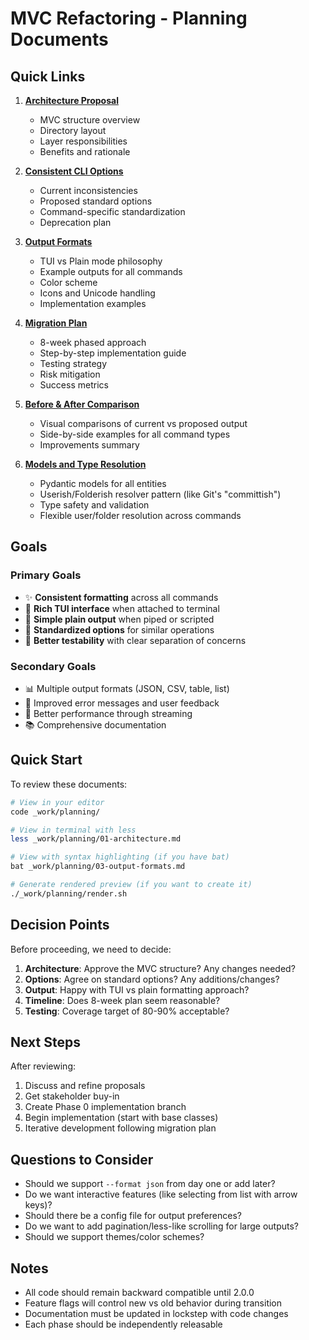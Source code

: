 # MVC Refactoring - Planning Documents

## Quick Links

1. **[Architecture Proposal](01-architecture.md)**
   - MVC structure overview
   - Directory layout
   - Layer responsibilities
   - Benefits and rationale

2. **[Consistent CLI Options](02-consistent-options.md)**
   - Current inconsistencies
   - Proposed standard options
   - Command-specific standardization
   - Deprecation plan

3. **[Output Formats](03-output-formats.md)**
   - TUI vs Plain mode philosophy
   - Example outputs for all commands
   - Color scheme
   - Icons and Unicode handling
   - Implementation examples

4. **[Migration Plan](04-migration-plan.md)**
   - 8-week phased approach
   - Step-by-step implementation guide
   - Testing strategy
   - Risk mitigation
   - Success metrics

5. **[Before & After Comparison](05-before-after.md)**
   - Visual comparisons of current vs proposed output
   - Side-by-side examples for all command types
   - Improvements summary

6. **[Models and Type Resolution](06-models-and-types.md)**
   - Pydantic models for all entities
   - Userish/Folderish resolver pattern (like Git's "committish")
   - Type safety and validation
   - Flexible user/folder resolution across commands

## Goals

### Primary Goals
- ✨ **Consistent formatting** across all commands
- 🎨 **Rich TUI interface** when attached to terminal
- 📝 **Simple plain output** when piped or scripted
- 🔧 **Standardized options** for similar operations
- 🧪 **Better testability** with clear separation of concerns

### Secondary Goals
- 📊 Multiple output formats (JSON, CSV, table, list)
- 🎯 Improved error messages and user feedback
- 🚀 Better performance through streaming
- 📚 Comprehensive documentation

## Quick Start

To review these documents:

```bash
# View in your editor
code _work/planning/

# View in terminal with less
less _work/planning/01-architecture.md

# View with syntax highlighting (if you have bat)
bat _work/planning/03-output-formats.md

# Generate rendered preview (if you want to create it)
./_work/planning/render.sh
```

## Decision Points

Before proceeding, we need to decide:

1. **Architecture**: Approve the MVC structure? Any changes needed?
2. **Options**: Agree on standard options? Any additions/changes?
3. **Output**: Happy with TUI vs plain formatting approach?
4. **Timeline**: Does 8-week plan seem reasonable?
5. **Testing**: Coverage target of 80-90% acceptable?

## Next Steps

After reviewing:

1. Discuss and refine proposals
2. Get stakeholder buy-in
3. Create Phase 0 implementation branch
4. Begin implementation (start with base classes)
5. Iterative development following migration plan

## Questions to Consider

- Should we support `--format json` from day one or add later?
- Do we want interactive features (like selecting from list with arrow keys)?
- Should there be a config file for output preferences?
- Do we want to add pagination/less-like scrolling for large outputs?
- Should we support themes/color schemes?

## Notes

- All code should remain backward compatible until 2.0.0
- Feature flags will control new vs old behavior during transition
- Documentation must be updated in lockstep with code changes
- Each phase should be independently releasable
